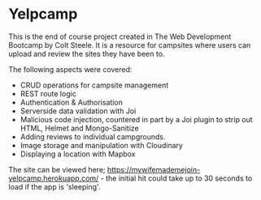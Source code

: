 # Yelpcamp

This is the end of course project created in The Web Development Bootcamp by Colt Steele. It is a resource for campsites where users can upload and review the sites they have been to.

The following aspects were covered:
- CRUD operations for campsite management
- REST route logic
- Authentication & Authorisation
- Serverside data validation with Joi
- Malicious code injection, countered in part by a Joi plugin to strip out HTML, Helmet and Mongo-Sanitize
- Adding reviews to individual campgrounds.
- Image storage and manipulation with Cloudinary
- Displaying a location with Mapbox

The site can be viewed here; https://mywifemademejoin-yelpcamp.herokuapp.com/ - the initial hit could take up to 30 seconds to load if the app is 'sleeping'.

